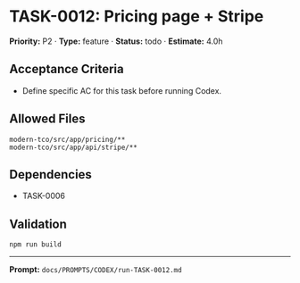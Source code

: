 # TASK-0012: Pricing page + Stripe
**Priority:** P2 · **Type:** feature · **Status:** todo · **Estimate:** 4.0h

## Acceptance Criteria
- Define specific AC for this task before running Codex.

## Allowed Files
```
modern-tco/src/app/pricing/**
modern-tco/src/app/api/stripe/**
```

## Dependencies
- TASK-0006

## Validation
```
npm run build
```

---
**Prompt:** `docs/PROMPTS/CODEX/run-TASK-0012.md`
